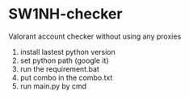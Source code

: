 # SW1NH-checker
Valorant account checker without using any proxies

1. install lastest python version
2. set python path (google it)
3. run the requirement.bat
4. put combo in the combo.txt
5. run main.py by cmd
